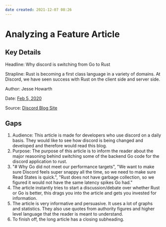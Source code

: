 ```yaml
---
date created: 2021-12-07 08:26
---
```


# Analyzing a Feature Article

## Key Details

Headline: Why discord is switching from Go to Rust

Strapline: Rust is becoming a first class language in a variety of domains. At Discord, we have seen success with Rust on the client side and server side.

Author: Jesse Howarth

Date: [Feb 5, 2020](https://blog.discord.com/why-discord-is-switching-from-go-to-rust-a190bbca2b1f?source=post_page-----a190bbca2b1f-----------------------------------)

Source: [Discord Blog Site](https://blog.discord.com/why-discord-is-switching-from-go-to-rust-a190bbca2b1f)

## Gaps

1. Audience: This article is made for developers who use discord on a daily basis. They would like to see how discord is being changed and developed and therefore would read this blog.
2. Purpose: The purpose of this article is to inform the reader about the major reasoning behind switching some of the backend Go code for the discord application to rust.
3. "# Why Go did not meet our performance targets", "We want to make sure Discord feels super snappy all the time, so we need to make sure Read States is quick.", "Rust does not have garbage collection, so we figured it would not have the same latency spikes Go had."
4. The article instantly tries to start a discussion/debate over whether Rust or Go is better, this drags you into the article and gets you invested for information.
5. The article is very informative and persuasive. It uses a lot of graphs and statistics. They also use quotes from authority figures and higher level language that the reader is meant to understand.
6. To finish off, the long article has a closing subheading.
